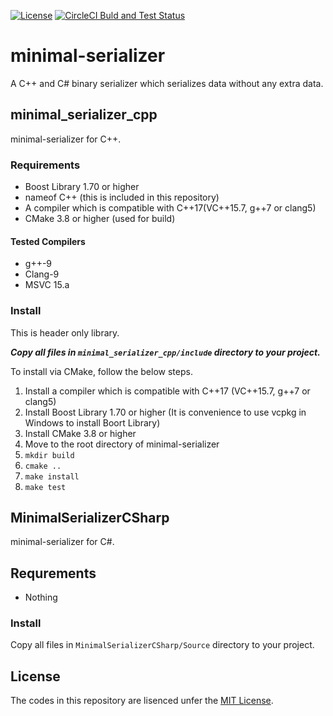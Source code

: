 [![License](https://img.shields.io/github/license/CdecPGL/minimal-serializer)](https://github.com/CdecPGL/minimal-serializer/blob/master/LICENSE)
[![CircleCI Buld and Test Status](https://circleci.com/gh/CdecPGL/minimal-serializer/tree/master.svg?style=shield)](https://circleci.com/gh/CdecPGL/minimal-serializer/tree/master)

# minimal-serializer

A C++ and C# binary serializer which serializes data without any extra data.

## minimal_serializer_cpp

minimal-serializer for C++.

### Requirements

- Boost Library 1.70 or higher
- nameof C++ (this is included in this repository)
- A compiler which is compatible with C++17(VC++15.7, g++7 or clang5)
- CMake 3.8 or higher (used for build)

#### Tested Compilers

- g++-9
- Clang-9
- MSVC 15.a

### Install

This is header only library.

***Copy all files in `minimal_serializer_cpp/include` directory to your project.***

To install via CMake, follow the below steps.

1. Install a compiler which is compatible with C++17 (VC++15.7, g++7 or clang5)
1. Install Boost Library 1.70 or higher (It is convenience to use vcpkg in Windows to install Boort Library)
1. Install CMake 3.8 or higher
1. Move to the root directory of minimal-serializer
1. `mkdir build`
1. `cmake ..`
1. `make install`
1. `make test`

## MinimalSerializerCSharp

minimal-serializer for C#.

## Requrements

- Nothing

### Install

Copy all files in `MinimalSerializerCSharp/Source` directory to your project.

## License

The codes in this repository are lisenced unfer the [MIT License](https://github.com/CdecPGL/minimal-serializer/blob/master/LICENSE).
